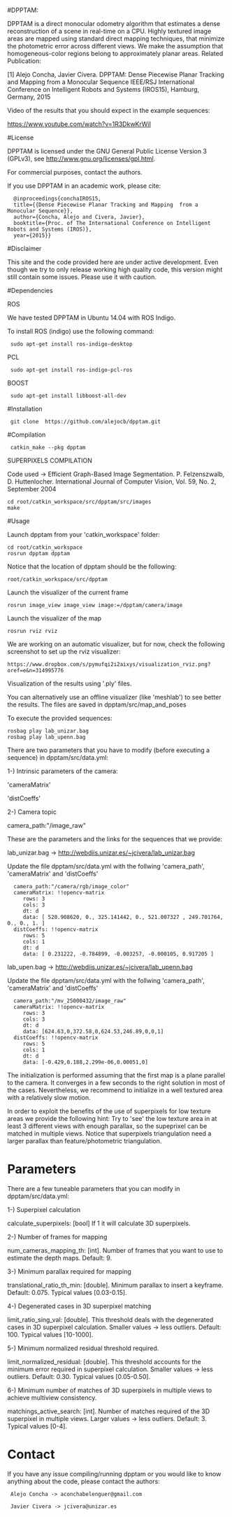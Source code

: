 #DPPTAM:

DPPTAM is a direct monocular odometry algorithm that estimates a dense reconstruction of a scene in real-time on a CPU. Highly textured image areas are mapped using standard direct mapping techniques, that minimize the photometric error across different views. We make the assumption that homogeneous-color regions belong to approximately planar areas.
Related Publication:

[1] Alejo Concha, Javier Civera. DPPTAM: Dense Piecewise Planar Tracking and Mapping from a Monocular Sequence IEEE/RSJ International Conference on Intelligent Robots and Systems (IROS15), Hamburg, Germany, 2015

Video of the results that you should expect in the example sequences:

https://www.youtube.com/watch?v=1R3DkwKrWiI

#License

DPPTAM is licensed under the GNU General Public License Version 3 (GPLv3), see http://www.gnu.org/licenses/gpl.html.

For commercial purposes, contact the authors.

If you use DPPTAM in an academic work, please cite:

      @inproceedings{conchaIROS15,
      title={{Dense Piecewise Planar Tracking and Mapping  from a Monocular Sequence}},
      author={Concha, Alejo and Civera, Javier},
      booktitle={Proc. of The International Conference on Intelligent Robots and Systems (IROS)},
      year={2015}}

#Disclaimer

This site and the code provided here are under active development. Even though we try to only release working high quality code, this version might still contain some issues. Please use it with caution.

#Dependencies

ROS

We have tested DPPTAM in Ubuntu 14.04 with ROS Indigo.

To install ROS (indigo) use the following command:

     sudo apt-get install ros-indigo-desktop

PCL

     sudo apt-get install ros-indigo-pcl-ros
     
BOOST 
    
     sudo apt-get install libboost-all-dev 

#Installation

     git clone  https://github.com/alejocb/dpptam.git
    
#Compilation

     catkin_make --pkg dpptam

SUPERPIXELS COMPILATION

Code used -> Efficient Graph-Based Image Segmentation. P. Felzenszwalb, D. Huttenlocher. International Journal of Computer Vision, Vol. 59, No. 2, September 2004

    cd root/catkin_workspace/src/dpptam/src/images
    make

#Usage

Launch dpptam from your 'catkin_workspace' folder:
     
    cd root/catkin_workspace 
    rosrun dpptam dpptam
    
Notice that the location of dpptam should be the following:

    root/catkin_workspace/src/dpptam

Launch the visualizer of the current frame

    rosrun image_view image_view image:=/dpptam/camera/image

Launch the visualizer of the map

    rosrun rviz rviz
    
We are working on an automatic visualizer, but for now, check the following screenshot to set up the rviz visualizer:

    https://www.dropbox.com/s/pymufqi2i2aixys/visualization_rviz.png?oref=e&n=314995776
      

      

Visualization of the results using '.ply' files.

You can alternatively use an offline visualizer (like 'meshlab') to see better the results. The files are saved in dpptam/src/map_and_poses

To execute the provided sequences:

    rosbag play lab_unizar.bag
    rosbag play lab_upenn.bag

There are two parameters that you have to modify (before executing a sequence) in dpptam/src/data.yml:

1-) Intrinsic parameters of the camera:

'cameraMatrix'

'distCoeffs'

2-) Camera topic

camera_path:"/image_raw"

These are the parameters and the links for the sequences that we provide: 


lab_unizar.bag -> http://webdiis.unizar.es/~jcivera/lab_unizar.bag

Update the file dpptam/src/data.yml with the follwing 'camera_path', 'cameraMatrix' and 'distCoeffs'


      camera_path:"/camera/rgb/image_color"
      cameraMatrix: !!opencv-matrix
         rows: 3
         cols: 3
         dt: d
         data: [ 520.908620, 0., 325.141442, 0., 521.007327 , 249.701764, 0., 0., 1. ]
      distCoeffs: !!opencv-matrix
         rows: 5
         cols: 1
         dt: d
         data: [ 0.231222, -0.784899, -0.003257, -0.000105, 0.917205 ]

          
          
lab_upen.bag -> http://webdiis.unizar.es/~jcivera/lab_upenn.bag

Update the file dpptam/src/data.yml with the follwing 'camera_path', 'cameraMatrix' and 'distCoeffs'
      
      
      camera_path:"/mv_25000432/image_raw"
      cameraMatrix: !!opencv-matrix
         rows: 3
         cols: 3
         dt: d
         data: [624.63,0,372.58,0,624.53,246.89,0,0,1]
      distCoeffs: !!opencv-matrix
         rows: 5
         cols: 1
         dt: d
         data: [-0.429,0.188,2.299e-06,0.00051,0]

The initialization is performed assuming that the first map is a plane parallel to the camera. It converges in a few seconds to the right solution in most of the cases. Nevertheless, we recommend to initialize in a well textured area with a relatively slow motion.

In order to exploit the benefits of the use of superpixels for low texture areas we provide the following hint: Try to 'see' the low texture area in at least 3 different views with enough parallax, so the supeprixel can be matched in multiple views. Notice that superpixels triangulation need a larger parallax than feature/photometric triangulation.

# Parameters

There are a few tuneable parameters that you can modify in dpptam/src/data.yml:

1-) Superpixel calculation

calculate_superpixels: [bool] If 1 it will calculate 3D superpixels.

2-) Number of frames for mapping

num_cameras_mapping_th: [int]. Number of frames that you want to use to estimate the depth maps. Default: 9.

3-) Minimum parallax required for mapping

translational_ratio_th_min: [double]. Minimum parallax to insert a keyframe. Default: 0.075. Typical values [0.03-0.15].

4-) Degenerated cases in 3D superpixel matching

limit_ratio_sing_val: [double]. This threshold deals with the degenerated cases in 3D superpixel calculation. Smaller values -> less outliers. Default: 100. Typical values [10-1000].

5-) Minimum normalized residual threshold required.

limit_normalized_residual: [double]. This threshold accounts for the minimum error required in superpixel calculation. Smaller values -> less outliers. Default: 0.30. Typical values [0.05-0.50].

6-) Minimum number of matches of 3D superpixels in multiple views to achieve multiview consistency.

matchings_active_search: [int]. Number of matches required of the 3D superpixel in multiple views. Larger values -> less outliers. Default: 3. Typical values [0-4].

# Contact

If you have any issue compiling/running dpptam or you would like to know anything about the code, please contact the authors:

     Alejo Concha -> aconchabelenguer@gmail.com

     Javier Civera -> jcivera@unizar.es
